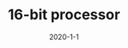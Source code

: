 ---
date: '2020-1-1'
title: '16-bit processor'
github: ''
external: ''
ios: ''
android: ''
tech:
  - VHDL
company: "Bachelor's degree"
showInProjects: true
---